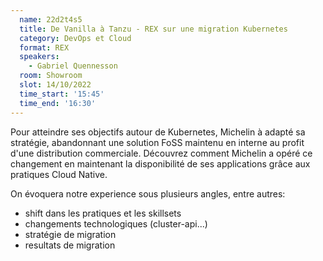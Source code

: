 ```yaml
---
  name: 22d2t4s5
  title: De Vanilla à Tanzu - REX sur une migration Kubernetes
  category: DevOps et Cloud
  format: REX
  speakers: 
    - Gabriel Quennesson
  room: Showroom
  slot: 14/10/2022
  time_start: '15:45'
  time_end: '16:30'
---
```

Pour atteindre ses objectifs autour de Kubernetes, Michelin à adapté sa stratégie, abandonnant une solution FoSS maintenu en interne au profit d'une distribution commerciale. Découvrez comment Michelin a opéré ce changement en maintenant la disponibilité de ses applications grâce aux pratiques Cloud Native.

On évoquera notre experience sous plusieurs angles, entre autres:

- shift dans les pratiques et les skillsets
- changements technologiques (cluster-api...)
- stratégie de migration
- resultats de migration

